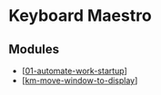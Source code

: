 Keyboard Maestro
===

Modules
---

- [[01-automate-work-startup]]
- [[km-move-window-to-display]]

[//begin]: # "Autogenerated link references for markdown compatibility"
[01-automate-work-startup]: 01-automate-work-startup.md "Automate Work Startup"
[km-move-window-to-display]: km-move-window-to-display.md "KM Move Window to Display"
[//end]: # "Autogenerated link references"
